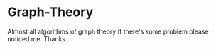 # Graph-Theory
Almost all algorithms of graph theory 
If there's some problem please noticed me. 
Thanks....
